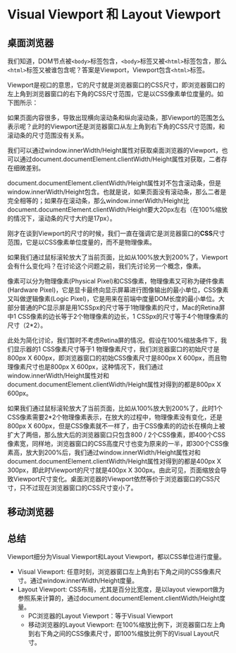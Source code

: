 ﻿
# Visual Viewport 和 Layout Viewport

## 桌面浏览器
我们知道，DOM节点被`<body>`标签包含，`<body>`标签又被`<html>`标签包含，那么`<html>`标签又被谁包含呢？答案是Viewport，Viewport包含`<html>`标签。

Viewport是视口的意思，它的尺寸就是浏览器窗口的CSS尺寸，即浏览器窗口的左上角到浏览器窗口的右下角的CSS尺寸范围，它是以CSS像素单位度量的。如下图所示：

如果页面内容很多，导致出现横向滚动条和纵向滚动条，那Viewport的范围怎么表示呢？此时的Viewport还是浏览器窗口从左上角到右下角的CSS尺寸范围，和滚动条的尺寸范围没有关系。

我们可以通过window.innerWidth/Height属性对获取桌面浏览器的Viewport，也可以通过document.documentElement.clientWidth/Height属性对获取，二者存在细微差别。

document.documentElement.clientWidth/Height属性对不包含滚动条，但是window.innerWidth/Height包含。也就是说，如果页面没有滚动条，那么二者是完全相等的；如果存在滚动条，那么window.innerWidth/Height比document.documentElement.clientWidth/Height要大20px左右（在100%缩放的情况下，滚动条的尺寸大约是17px）。

刚才在谈到Viewport的尺寸的时候，我们一直在强调它是浏览器窗口的**CSS**尺寸范围，它是以CSS像素单位度量的，而不是物理像素。

如果我们通过鼠标滚轮放大了当前页面，比如从100%放大到200%了，Viewport会有什么变化吗？在讨论这个问题之前，我们先讨论另一个概念，像素。

像素可以分为物理像素(Physical Pixel)和CSS像素，物理像素又可称为硬件像素(Hardware Pixel)，它是显卡最终向显示屏幕进行图像输出的最小单位，CSS像素又叫做逻辑像素(Logic Pixel)，它是用来在前端中度量DOM长度的最小单位。大部分普通的PC显示屏是用1CSSpx的尺寸等于1物理像素的尺寸，Mac的Retina屏中1 CSS像素的边长等于2个物理像素的边长，1 CSSpx的尺寸等于4个物理像素的尺寸（2*2）。

此处为简化讨论，我们暂时不考虑Retina屏的情况。假设在100%缩放条件下，我们显示器的1 CSS像素尺寸等于1 物理像素尺寸，我们浏览器窗口的初始尺寸是800px X 600px，即浏览器窗口的初始CSS像素尺寸是800px X 600px，而且物理像素尺寸也是800px X 600px，这种情况下，我们通过window.innerWidth/Height属性对和document.documentElement.clientWidth/Height属性对得到的都是800px X 600px。

如果我们通过鼠标滚轮放大了当前页面，比如从100%放大到200%了，此时1个CSS像素需要2*2个物理像素表示，在放大的过程中，物理像素没有变化，还是800px X 600px，但是CSS像素就不一样了，由于CSS像素的的边长在横向上被扩大了两倍，那么放大后的浏览器窗口只包含800 / 2个CSS像素，即400个CSS像素宽，同样地，浏览器窗口的CSS高度尺寸也变为原来的一半，即300个CSS像素高，放大到200%后，我们通过window.innerWidth/Height属性对和document.documentElement.clientWidth/Height属性对得到的都是400px X 300px，即此时Viewport的尺寸就是400px X 300px。由此可见，页面缩放会导致Viewport尺寸变化。桌面浏览器的Viewport依然等价于浏览器窗口的CSS尺寸，只不过现在浏览器窗口的CSS尺寸变小了。

## 移动浏览器

## 总结
Viewport细分为Visual Viewport和Layout Viewport，都以CSS单位进行度量。

 - Visual Viewport: 任意时刻，浏览器窗口左上角到右下角之间的CSS像素尺寸。通过window.innerWidth/Height度量。
 - Layout Viewport: CSS布局，尤其是百分比宽度，是以layout viewport做为参照系来计算的，通过document.documentElement.clientWidth/Height度量。
   - PC浏览器的Layout Viewport：等于Visual Viewport
   - 移动浏览器的Layout Viewport: 在100%缩放比例下，浏览器窗口左上角到右下角之间的CSS像素尺寸，即100%缩放比例下的Visual Layout尺寸。
